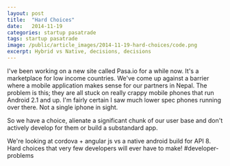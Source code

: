 ```yaml
---
layout: post
title:  "Hard Choices"
date:   2014-11-19 
categories: startup pasatrade
tags: startup pasatrade
image: /public/article_images/2014-11-19-hard-choices/code.png
excerpt: Hybrid vs Native, decisions, decisions  
---
```


I've been working on a new site called Pasa.io for a while now.  It's a marketplace for low income countries.   We've come up against a barrier where a mobile application makes sense for our partners in Nepal.  The problem is this; they are all stuck on really crappy mobile phones that run Android 2.1 and up.  I'm fairly certain I saw much lower spec phones running over there.  Not a single iphone in sight.

So we have a choice, alienate a significant chunk of our user base and don't actively develop for them or build a substandard app. 

We're looking at cordova + angular js vs a native android build for API 8.  Hard choices that very few developers will ever have to make!  #developer-problems
